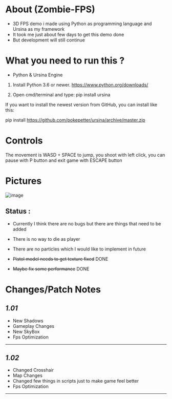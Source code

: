 # About (Zombie-FPS)
* 3D FPS demo i made using Python as programming language and Ursina as my framework
* It took me just about few days to get this demo done 
* But development will still continue

# What you need to run this ?
* Python & Ursina Engine

1) Install Python 3.6 or newer. https://www.python.org/downloads/

2) Open cmd/terminal and type:
pip install ursina

If you want to install the newest version from GitHub, you can install like this:

pip install https://github.com/pokepetter/ursina/archive/master.zip

# Controls 

The movement is WASD + SPACE to jump, you shoot with left click, you can pause with P button and exit game with ESCAPE button

# Pictures
![image](https://user-images.githubusercontent.com/79867246/186737259-8968556f-cf34-4a4d-b92d-65c2040a6d96.png)

## Status : 
* Currently I think there are no bugs but there are things that need to be added 
* There is no way to die as player 
* There are no particles which I would like to implement in future

* ~~Pistol model needs to get texture fixed~~ DONE
* ~~Maybe fix some performance~~ DONE

# Changes/Patch Notes
## ***1.01***
* New Shadows 
* Gameplay Changes 
* New SkyBox
* Fps Optimization
***
## ***1.02***
* Changed Crosshair
* Map Changes
* Changed few things in scripts just to make game feel better
* Fps Optimization
***
